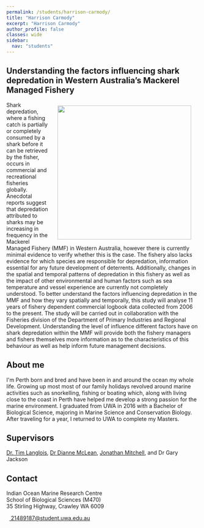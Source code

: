 ```yaml
---
permalink: /students/harrison-carmody/
title: "Harrison Carmody"
excerpt: "Harrison Carmody"
author_profile: false
classes: wide
sidebar:
  nav: "students"
---
```

## Understanding the factors influencing shark depredation in Western Australia’s Mackerel Managed Fishery
<img class="philprofile" src='/images/' align='right' width="350" hspace="20" vspace="10">
Shark depredation, where a fishing catch is partially or completely consumed by a shark before it can be retrieved by the fisher, occurs in commercial and recreational fisheries globally. Anecdotal reports suggest that depredation attributed to sharks may be increasing in frequency in the Mackerel Managed Fishery (MMF) in Western Australia, however there is currently minimal evidence to verify whether this is the case. The fishery also lacks evidence for which species are responsible for depredation, information essential for any future development of deterrents. Additionally, changes in the spatial and temporal patterns of depredation in this fishery as well as the impact of other environmental and human factors such as sea temperature and vessel experience are currently not completely understood. To better understand the factors influencing depredation in the MMF and how they vary spatially and temporally, this study will analyse 11 years of fishery dependent commercial logbook data collected from 2006 to the present.  The study will be carried out in collaboration with the Fisheries division of the Department of Primary Industries and Regional Development. Understanding the level of influence different factors have on shark depredation within the MMF will provide both the fishery managers and fishers themselves more information as to the characteristics of this behaviour as well as help inform future management decisions. 

## About me
I'm Perth born and bred and have been in and around the ocean my whole life. Growing up most most of our family holidays revolved around marine activities such as snorkelling, fishing or boating which, along with living close to the coast in Perth have helped me develop a strong passion for the marine environment. I graduated from UWA in 2016 with a Bachelor of Biological Science, majoring in Marine Science and Conservation Biology. After traveling for a year, I returned to UWA to complete my Masters. 

## Supervisors
[Dr. Tim Langlois](https://uwamegfisheries.github.io/researchers/tim-langlois/), [Dr Dianne McLean](https://uwamegfisheries.github.io/researchers/dianne-mclean/), [Jonathan Mitchell](https://uwamegfisheries.github.io/students/jonathon-mitchell/), and Dr Gary Jackson 

## Contact
<p class="address"><i class="far fa-building"></i> Indian Ocean Marine Research Centre <br>
School of Biological Sciences (M470)<br>
35 Stirling Highway, Crawley WA 6009</p>

<p class="phoneemail"><i class="far fa-envelope-open"></i>&nbsp;&nbsp;<a href="mailto:21489187@student.uwa.edu.au"> 21489187@student.uwa.edu.au</a><br>

